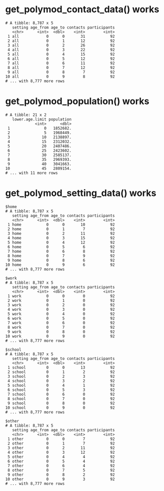 # get_polymod_contact_data() works

    # A tibble: 8,787 x 5
       setting age_from age_to contacts participants
       <chr>      <int>  <dbl>    <int>        <int>
     1 all            0      0       31           92
     2 all            0      1       12           92
     3 all            0      2       26           92
     4 all            0      3       22           92
     5 all            0      4       15           92
     6 all            0      5       12           92
     7 all            0      6       11           92
     8 all            0      7       12           92
     9 all            0      8        7           92
    10 all            0      9        8           92
    # ... with 8,777 more rows

# get_polymod_population() works

    # A tibble: 21 x 2
       lower.age.limit population
                 <int>      <dbl>
     1               0   1852682.
     2               5   1968449.
     3              10   2138897.
     4              15   2312032.
     5              20   2407486.
     6              25   2423602.
     7              30   2585137.
     8              35   2969393.
     9              40   3041663.
    10              45   2809154.
    # ... with 11 more rows

# get_polymod_setting_data() works

    $home
    # A tibble: 8,787 x 5
       setting age_from age_to contacts participants
       <chr>      <int>  <dbl>    <int>        <int>
     1 home           0      0       10           92
     2 home           0      1        7           92
     3 home           0      2       11           92
     4 home           0      3       15           92
     5 home           0      4       12           92
     6 home           0      5        6           92
     7 home           0      6        8           92
     8 home           0      7        9           92
     9 home           0      8        6           92
    10 home           0      9        6           92
    # ... with 8,777 more rows
    
    $work
    # A tibble: 8,787 x 5
       setting age_from age_to contacts participants
       <chr>      <int>  <dbl>    <int>        <int>
     1 work           0      0        0           92
     2 work           0      1        0           92
     3 work           0      2        0           92
     4 work           0      3        0           92
     5 work           0      4        0           92
     6 work           0      5        0           92
     7 work           0      6        0           92
     8 work           0      7        0           92
     9 work           0      8        0           92
    10 work           0      9        0           92
    # ... with 8,777 more rows
    
    $school
    # A tibble: 8,787 x 5
       setting age_from age_to contacts participants
       <chr>      <int>  <dbl>    <int>        <int>
     1 school         0      0       13           92
     2 school         0      1        2           92
     3 school         0      2        3           92
     4 school         0      3        2           92
     5 school         0      4        1           92
     6 school         0      5        3           92
     7 school         0      6        0           92
     8 school         0      7        0           92
     9 school         0      8        0           92
    10 school         0      9        0           92
    # ... with 8,777 more rows
    
    $other
    # A tibble: 8,787 x 5
       setting age_from age_to contacts participants
       <chr>      <int>  <dbl>    <int>        <int>
     1 other          0      0        7           92
     2 other          0      1        7           92
     3 other          0      2       11           92
     4 other          0      3       12           92
     5 other          0      4        4           92
     6 other          0      5        4           92
     7 other          0      6        4           92
     8 other          0      7        5           92
     9 other          0      8        2           92
    10 other          0      9        3           92
    # ... with 8,777 more rows
    


